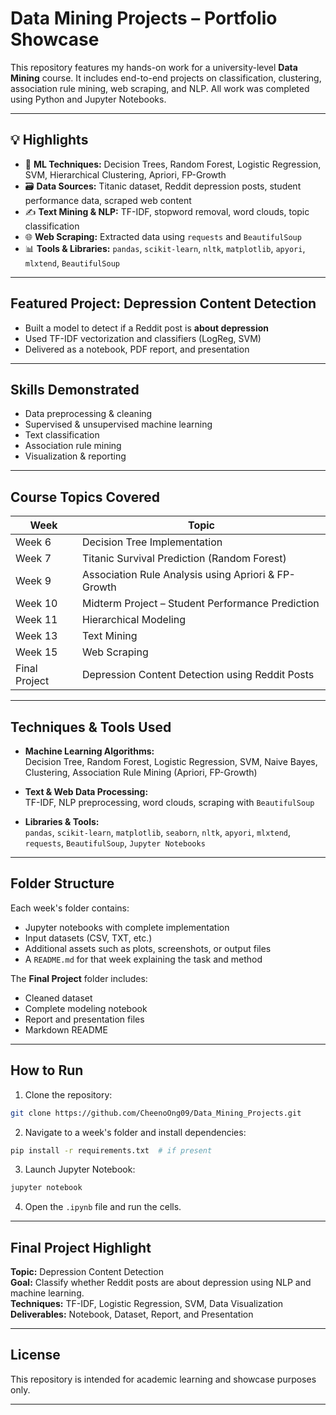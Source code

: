 # Data Mining Projects – Portfolio Showcase

This repository features my hands-on work for a university-level **Data Mining** course. It includes end-to-end projects on classification, clustering, association rule mining, web scraping, and NLP. All work was completed using Python and Jupyter Notebooks.

---

## 💡 Highlights

- 🧠 **ML Techniques:** Decision Trees, Random Forest, Logistic Regression, SVM, Hierarchical Clustering, Apriori, FP-Growth  
- 🗃 **Data Sources:** Titanic dataset, Reddit depression posts, student performance data, scraped web content  
- ✍️ **Text Mining & NLP:** TF-IDF, stopword removal, word clouds, topic classification  
- 🌐 **Web Scraping:** Extracted data using `requests` and `BeautifulSoup`  
- 📊 **Tools & Libraries:** `pandas`, `scikit-learn`, `nltk`, `matplotlib`, `apyori`, `mlxtend`, `BeautifulSoup`

---

## Featured Project: Depression Content Detection

- Built a model to detect if a Reddit post is **about depression**
- Used TF-IDF vectorization and classifiers (LogReg, SVM)
- Delivered as a notebook, PDF report, and presentation

---


## Skills Demonstrated

- Data preprocessing & cleaning  
- Supervised & unsupervised machine learning  
- Text classification  
- Association rule mining  
- Visualization & reporting

---


## Course Topics Covered

| Week | Topic |
|------|-------|
| Week 6 | Decision Tree Implementation |
| Week 7 | Titanic Survival Prediction (Random Forest) |
| Week 9 | Association Rule Analysis using Apriori & FP-Growth |
| Week 10 | Midterm Project – Student Performance Prediction |
| Week 11 | Hierarchical Modeling |
| Week 13 | Text Mining |
| Week 15 | Web Scraping |
| Final Project | Depression Content Detection using Reddit Posts |

---

## Techniques & Tools Used

- **Machine Learning Algorithms:**  
  Decision Tree, Random Forest, Logistic Regression, SVM, Naive Bayes, Clustering, Association Rule Mining (Apriori, FP-Growth)

- **Text & Web Data Processing:**  
  TF-IDF, NLP preprocessing, word clouds, scraping with `BeautifulSoup`

- **Libraries & Tools:**  
  `pandas`, `scikit-learn`, `matplotlib`, `seaborn`, `nltk`, `apyori`, `mlxtend`, `requests`, `BeautifulSoup`, `Jupyter Notebooks`

---

## Folder Structure

Each week's folder contains:
- Jupyter notebooks with complete implementation
- Input datasets (CSV, TXT, etc.)
- Additional assets such as plots, screenshots, or output files
- A `README.md` for that week explaining the task and method

The **Final Project** folder includes:
- Cleaned dataset
- Complete modeling notebook
- Report and presentation files
- Markdown README

---

## How to Run

1. Clone the repository:

```bash
git clone https://github.com/CheenoOng09/Data_Mining_Projects.git
```

2. Navigate to a week's folder and install dependencies:

```bash
pip install -r requirements.txt  # if present
```

3. Launch Jupyter Notebook:

```bash
jupyter notebook
```

4. Open the `.ipynb` file and run the cells.

---

## Final Project Highlight

**Topic:** Depression Content Detection  
**Goal:** Classify whether Reddit posts are about depression using NLP and machine learning.  
**Techniques:** TF-IDF, Logistic Regression, SVM, Data Visualization  
**Deliverables:** Notebook, Dataset, Report, and Presentation

---

## License

This repository is intended for academic learning and showcase purposes only.

---
